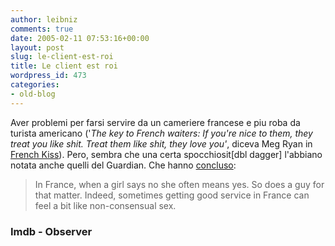 ```yaml
---
author: leibniz
comments: true
date: 2005-02-11 07:53:16+00:00
layout: post
slug: le-client-est-roi
title: Le client est roi
wordpress_id: 473
categories:
- old-blog
---
```


Aver problemi per farsi servire da un cameriere francese e piu roba da turista americano ('_The key to French waiters: If you're nice to them, they treat you like shit. Treat them like shit, they love you'_, diceva Meg Ryan in [French Kiss](http://www.imdb.com/title/tt0113117/quotes)). Pero, sembra che una certa spocchiosit[dbl dagger] l'abbiano notata anche quelli del Guardian. Che hanno [concluso](http://observer.guardian.co.uk/travel/story/0,6903,1396331,00.html):




> 

> 
> In France, when a girl says no she often means yes. So does a guy
for that matter. Indeed, sometimes getting good service in France can
feel a bit like non-consensual sex. 




### Imdb - Observer
